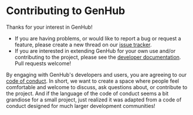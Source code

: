 Contributing to GenHub
======================

Thanks for your interest in GenHub!

- If you are having problems, or would like to report a bug or request a feature, please create a new thread on our [issue tracker](https://github.com/standage/genhub/issues).
- If you are interested in extending GenHub for your own use and/or contributing to the project, please see the [developer documentation](docs/DEVELOP.md).
  Pull requests welcome!

By engaging with GenHub's developers and users, you are agreeing to our [code of conduct](CONDUCT.md).
In short, we want to create a space where people feel comfortable and welcome to discuss, ask questions about, or contribute to the project.
And if the language of the code of conduct seems a bit grandiose for a small project, just realized it was adapted from a code of conduct designed for much larger development communities!